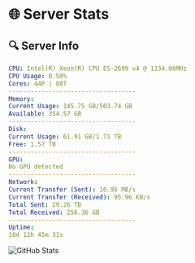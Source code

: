 # 🌐 Server Stats
## 🔍 Server Info
```yaml
CPU: Intel(R) Xeon(R) CPU E5-2699 v4 @ 1334.06MHz
CPU Usage: 0.50%
Cores: 44P | 88T
-----------------------------------
Memory:
Current Usage: 145.75 GB/503.74 GB
Available: 354.57 GB
-----------------------------------
Disk:
Current Usage: 61.91 GB/1.71 TB
Free: 1.57 TB
-----------------------------------
GPU:
No GPU detected
-----------------------------------
Network:
Current Transfer (Sent): 10.95 MB/s
Current Transfer (Received): 95.96 KB/s
Total Sent: 29.26 TB
Total Received: 256.36 GB
-----------------------------------
Uptime:
18d 12h 45m 31s
```
![GitHub Stats](https://img.shields.io/badge/Updated-2025-03-26_10:08:20-blue)